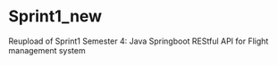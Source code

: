 # Sprint1_new
Reupload of Sprint1 Semester 4: Java Springboot REStful API for Flight management system
